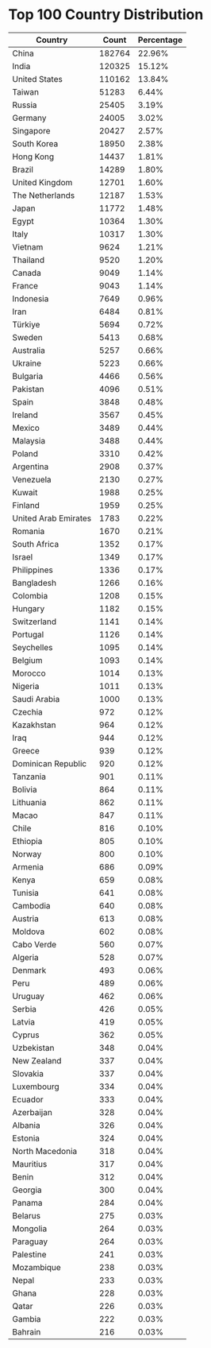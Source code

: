 # Top 100 Country Distribution
| Country | Count | Percentage |
|----|----|----|
| China | 182764 | 22.96% |
| India | 120325 | 15.12% |
| United States | 110162 | 13.84% |
| Taiwan | 51283 | 6.44% |
| Russia | 25405 | 3.19% |
| Germany | 24005 | 3.02% |
| Singapore | 20427 | 2.57% |
| South Korea | 18950 | 2.38% |
| Hong Kong | 14437 | 1.81% |
| Brazil | 14289 | 1.80% |
| United Kingdom | 12701 | 1.60% |
| The Netherlands | 12187 | 1.53% |
| Japan | 11772 | 1.48% |
| Egypt | 10364 | 1.30% |
| Italy | 10317 | 1.30% |
| Vietnam | 9624 | 1.21% |
| Thailand | 9520 | 1.20% |
| Canada | 9049 | 1.14% |
| France | 9043 | 1.14% |
| Indonesia | 7649 | 0.96% |
| Iran | 6484 | 0.81% |
| Türkiye | 5694 | 0.72% |
| Sweden | 5413 | 0.68% |
| Australia | 5257 | 0.66% |
| Ukraine | 5223 | 0.66% |
| Bulgaria | 4466 | 0.56% |
| Pakistan | 4096 | 0.51% |
| Spain | 3848 | 0.48% |
| Ireland | 3567 | 0.45% |
| Mexico | 3489 | 0.44% |
| Malaysia | 3488 | 0.44% |
| Poland | 3310 | 0.42% |
| Argentina | 2908 | 0.37% |
| Venezuela | 2130 | 0.27% |
| Kuwait | 1988 | 0.25% |
| Finland | 1959 | 0.25% |
| United Arab Emirates | 1783 | 0.22% |
| Romania | 1670 | 0.21% |
| South Africa | 1352 | 0.17% |
| Israel | 1349 | 0.17% |
| Philippines | 1336 | 0.17% |
| Bangladesh | 1266 | 0.16% |
| Colombia | 1208 | 0.15% |
| Hungary | 1182 | 0.15% |
| Switzerland | 1141 | 0.14% |
| Portugal | 1126 | 0.14% |
| Seychelles | 1095 | 0.14% |
| Belgium | 1093 | 0.14% |
| Morocco | 1014 | 0.13% |
| Nigeria | 1011 | 0.13% |
| Saudi Arabia | 1000 | 0.13% |
| Czechia | 972 | 0.12% |
| Kazakhstan | 964 | 0.12% |
| Iraq | 944 | 0.12% |
| Greece | 939 | 0.12% |
| Dominican Republic | 920 | 0.12% |
| Tanzania | 901 | 0.11% |
| Bolivia | 864 | 0.11% |
| Lithuania | 862 | 0.11% |
| Macao | 847 | 0.11% |
| Chile | 816 | 0.10% |
| Ethiopia | 805 | 0.10% |
| Norway | 800 | 0.10% |
| Armenia | 686 | 0.09% |
| Kenya | 659 | 0.08% |
| Tunisia | 641 | 0.08% |
| Cambodia | 640 | 0.08% |
| Austria | 613 | 0.08% |
| Moldova | 602 | 0.08% |
| Cabo Verde | 560 | 0.07% |
| Algeria | 528 | 0.07% |
| Denmark | 493 | 0.06% |
| Peru | 489 | 0.06% |
| Uruguay | 462 | 0.06% |
| Serbia | 426 | 0.05% |
| Latvia | 419 | 0.05% |
| Cyprus | 362 | 0.05% |
| Uzbekistan | 348 | 0.04% |
| New Zealand | 337 | 0.04% |
| Slovakia | 337 | 0.04% |
| Luxembourg | 334 | 0.04% |
| Ecuador | 333 | 0.04% |
| Azerbaijan | 328 | 0.04% |
| Albania | 326 | 0.04% |
| Estonia | 324 | 0.04% |
| North Macedonia | 318 | 0.04% |
| Mauritius | 317 | 0.04% |
| Benin | 312 | 0.04% |
| Georgia | 300 | 0.04% |
| Panama | 284 | 0.04% |
| Belarus | 275 | 0.03% |
| Mongolia | 264 | 0.03% |
| Paraguay | 264 | 0.03% |
| Palestine | 241 | 0.03% |
| Mozambique | 238 | 0.03% |
| Nepal | 233 | 0.03% |
| Ghana | 228 | 0.03% |
| Qatar | 226 | 0.03% |
| Gambia | 222 | 0.03% |
| Bahrain | 216 | 0.03% |
